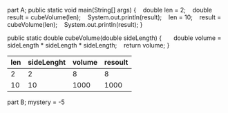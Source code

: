 part A;
public static void main(String[] args)
{
   double len = 2;
   double result = cubeVolume(len);
   System.out.println(result);
   len = 10;
   result = cubeVolume(len);
   System.out.println(result);
}

public static double cubeVolume(double sideLength)
{   
   double volume = sideLength * sideLength * sideLength;
   return volume;
}

| len | sideLenght | volume | resoult |
| --------------- | ---------- | ------ | --------------------- |
| 2  | 2 | 8   | 8|
| 10 | 10 | 1000 | 1000 |

part B;
mystery = -5

